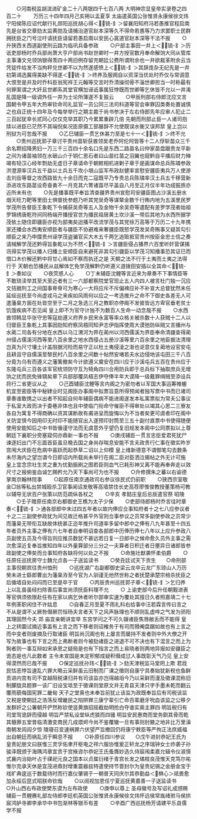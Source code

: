<!-- { "loadSidebar": true } -->
　　○河南税监胡滨进矿金二十八两银四千七百八两
大明神宗显皇帝实录卷之四百二十
　　万历三十四年四月己亥朔以孟夏享  太庙遣英国公张惟贤永康侯徐文炜宁阳侯陈应诏代献行礼郧阳巡抚胡心得＜锍-釒＞留襄阳知府冯若愚推官程启南先是台省交章劾太监黄勋及请捕治道官赵本深等久不得命若愚等乃力求罢职士民群拥抚臣之门号泣吁请抚臣请留若愚启南以安民心寘道官赵本深等干法不报
　　○升狭西关西道副使刑云路为临巩兵备参政
　　○户部主事田一井上＜锍-釒＞历诋吏部杨时乔兵部尚萧大亨户部尚书赵世卿时一井方授官数月奉命解饷大同从管库主事潘文兑领饷银得羡四十两旧例存留充朝廷公费所谓附余也一井欲裁革附余云当凭锭件给发不当拘秤兑世卿不以为然遂感愤上＜锍-釒＞其辞庞杂无纪先是一井初第谒选冀得美缺不得遂＜锍-釒＞终养及服阕自以资深当优处时乔仅与常调意大恨至是并及时乔科臣翁宪祥王元翰等交言时乔清操彻骨不淄世卿担当一时称最有何罪案谓之大奸且世卿系其堂官横加诬诋事属狂悖既而世卿等乞休皆不允以一井淆乱国是降一级调外任一井为士论所簿遂不复振云
　　○甲辰刑部右侍郎沈应文言国朝令甲五年大热审钦命司礼监官一员公同三法司科道等官会审罪囚类奏处置诚慎之也自正统十四年及今每举举行之期主裁于尚书参决于左右侍郎先年应审人犯止二三百起犹幸长贰同心仅仅克举其职乃今累累重辟几倍  先朝而刑部止臣一人诸司抱牍以进臣已茫然不其端倪矣况臣原摄工部屡辞不允使既误水衡又误邦禁  皇上岂以刑狱为可忽哉不报
　　○乙巳辅臣一贯乞休甚力至是七十一＜锍-釒＞终不允
　　○贵州巡抚郭子章讨平贵州苗斩获酋领吴老乔阿伦阿皆等十二人俘斩苗众三千余名颗招降男妇一万三千三百四十余名口先是东西二路苗名曰仲家苗盘踞贵龙平新之间为诸苗袖领在水硍山介于铜仁思石者曰山苗红苗之羽翼也窥黔自平播后财力殚竭有轻汉心经年剽劫无虚日子章请命于朝敕相机进剿子章于是画谋命总兵陈璘参政洪澄源率汉兵五千益以土兵五千攻小垠山监军布政赵健率宣慰安疆臣夷兵万人使游击刘岳等督之攻西路皆九十余日而克二寇既平乃专责总兵陈璘率汉土兵五千移营新添进攻东路苗设奇奋勇不一月克其六箐诸苗尽平盖自八月至正月仅半年功成振旅亦近所未有也
　　○先是播事既平奉旨清查疆界贵州宣慰司安疆臣图占沙溪五册水烟天旺力靶等里田土惧督抚参题乃听其党吴奇等谋辇金数千行贿内地为五溪里民罗学茂所告督臣王象乾下令捕获吴奇等五人及金物千余吴奇等遣配有差罗学茂者始祖罗锦绣唐乾符间同杨端开播授官世为播民祖居黄土坎沙溪一带后其地为水西所据学茂依土随住即疆臣亦视为部夷矣迨播平改流学茂与其党徐万高等于万历二十九年携家还播会水西夷安顺臣者与疆臣不协避难来奢疆臣既怒学茂发吴奇贿事又疑其勾引顺臣之来乃申牒贵州诬学茂盗骗官买大木五千两乞追赃抵官贵州按臣金忠士信之奏请械解学茂还黔得旨象乾以为不然＜锍-釒＞言疆臣侵占播界六百里听奸营谋捕讯得实学茂以播人归播土安顺臣自来避死非其勾引疆臣以学茂习知播事恐其证已而借口木价解还黔中将甘心焉如不察而执还之是  天朝之法不行于土夷而土夷之法得行于  天朝也恐播民从兹解体乞免学茂解黔仍听遵义道拨田安插以全其命＜锍-釒＞奏如议
　　○夜荧惑人心
　　○丁未辅臣沈鲤等言近来为章奏不下事情臣等不敢琐渎举其至大至近者有三一六部都察院堂官现止五人内四人被言杜门独一沉应文拮据刑工之间国事脊脊可为寒心一大将应斥不斥偏禆应补不补宣大总督犹然未任延绥巡抚至今尚虚戎马之来疾如风雨何以应之一考选推升之命不下御史各差无人可遣藩臬方面在处皆空至于二月之急选三月之教职亦停阁不发彼皆远方卑官垂老贫士饥饿疾病不忍见闻  皇上即不为官守计独不为数百人生命一动念哉不报
　　○水西酋领韩显华张守忠等寇劫遵义府界乡民宋永富等率众格关被杀数十人获贼十二人以归督臣王象乾上其事因劾知府察凤梧同知尹志伊指挥使周大谟弛防纵贼又言播州与水蔺二司各有分地在水西以乌江渭河为界在蔺州以河西儒溪为界臣奉命清疆查得蔺州侵占儒溪河西等里八百余里之地水西侵占五册沙溪等里六百余里之地臣据法清理岂真为尺寸壤土计盖阻据河险而易守正以杜土夷侵淩之渐也讵意仅复蔺地设官安屯且耕且守自儒溪至黎民村八百余里之间数十帖然安堵若夫水边侵地该屯田三千八百分竟为乌有而遵义之藩篱撤矣今计欲遵义奠安在四川应于沙溪屯兵五百在贵州应于东隆屯兵三百各该军官统领防守互为犄角四川合用防兵即于总兵标下抽取庶兵无增饷之扰而民免锋镝矣章下兵部部覆凤梧志伊夺俸半年大谟降一级戴罪缉贼至添设兵将行二省更议从之
　　○己酉辅臣沈鲤等言内阁之为密勿者以军国大事运筹帷幄机宜至密臣等中秘肄业时见阁臣办事阁中拟票旨意所得预闻者独写票中书而已诸司章奏谁敢携之以出者不知起自何年辅臣偶病不能进阁遂发本私寓票拟为常夫公事议于私室大政而决于委巷非体也且中使临门衔命守催臣不得审处以竭其心思二三寮友各自为寓复不得商确以资其谋断故有甫进呈而旋悔以为不当者矣更可虞者印在阁中关防宜慎今因用印无时印不能随官出入遂预印封筒至三五十副付直票中书使得随便使用安能知后之中书皆循谨守法而无虞意外乎望仍复旧规发本阁中公同票拟以上尊朝廷下襄职分旁塞窥伺亦鼎新一事也不报
　　○庚戌辅臣一贯言忠臣爱君死犹尸谏逐妇出门不忘面首臣虽旦晚去国之身尚存喘息安能不言夫政贵行仁事在徵实昨岁宫闱大庆臣在危病中喜跃而起恭草二诏以上仰模  皇上维新德意不谓御笔勾去数条未尽海内之望岂谓今日即诏内所载尚未举行在阁二臣对臣洒泣揭帖之外无计可施  皇上宜念宗社生灵之重为忧勤振刷之图若臣则血气已耗形神又离不能再奉奔走以效尺寸之报俯鉴血诚乞赐矜允乃天下事尚可为也不报
　　○升修撰朱之蕃以右谕德掌南京翰林院事
　　○起原任南京通政司右参议徐民式仍前职
　　○狭西宗室敬金□翁等私出禁城殴杀卫官事闻诏发敬等高墙禁住长史高荐廖惟俊教授董策杨可教以辅导无状百户张策以防范疏纵各杖之
　　○辛亥  孝懿庄皇后忌辰遣官祭  昭陵
　　○壬子赠原任南京右都御史王樵为太子少保
　　○吏部侍郎杨时乔言往时章奏＜锍-釒＞通各部郎中未过四五年者以故内俸应佥事知府者十之七八应参议者十之二三副使参政犹为间见故迁格甚平外官则佥事参议之员常多副使参政之员常少而藩臬无带衔互缺故体统甚正迩年推升司道率多留中郎中之俸有八九年甚至十四五年者员外主事之俸有六七年者自奉明诏查各部郎中历俸历俸七八年以上应升参政八员副使五员及今得旨则应推员数犹不甚远若日复一日郎中之候命愈久员外主事之需次愈深近复奉旨推知四年以外量算部分三分之一夫算者日积迁者日壅异日诸郎皆参政副使之俸矣而佥事知府各缺将何以处之不报
　　○命施壮猷袭怀柔伯爵
　　○任原任巡抚房守士魏允贞各一子送监读书
　　○癸丑廷试天下贡生　　○命刑部主事倪朝宾往贵州恤刑
　　○巡抚湖广右副都御史梁云龙卒云龙广东琼山人万历癸未进士繇郎曹出为藩臬洊至今官为人驯谨无他然世称之者抚楚承楚宗棓杀抚臣之后循墙自处闷闷而已至是卒于官
　　○丙辰贵州巡抚郭子章＜锍-釒＞乞归养  上以乱苗虽经扫除善后事宜尚须抚臣料理不允
　　○  上谕吏部今后升任朝觐进表等官俱须依限赴任有在家以病乞休者听尔部审实速为覆处其擅日久者照嘉靖二十七年例革职闲住不许姑息
　　○自春正月至夏不雨礼科右给事中汪若霖言传曰言之不从是谓不乂厥咎僣厥罚恒旸夫言者天下之风声脉理也不顺则乱虚哗之气发为骄阳其理固然今夫  郊  庙宜亲朝讲宜举  东宫学问之不可久辍诸臣焦唇敝舌而不能得  皇上之转圜试摘近事盖有上言之而下移者则诏榷务于有司而猾阉盘踞如故也有上言之而中变者则废摘及行取诸臣  明旨尚沉阁也有上屡言而屡持不发者则中外大僚之开写为故事也有下言之而上弗断者则今被劾诸臣之进退不可不决也有下混言之而上为狥者则一事互辩如宋承恩之疑局是也有下指言之而上易晓者则两地异报如安疆臣之诡态是也凡此数者  主令未宣国是未定积郁成疑积僣成愆人事既彰天气乃见  皇上安得漠然而已哉不报
　　○保定巡抚孙玮＜锍-釒＞劾天津税监马堂罔上欺  君戕民怙恶悖旨速乱六罪大略云采鲜虽云旧制而厂课之徵则自康宁具奏始犹新税也鱼鲜贡进内宫有司不宜越阻税课归并有司该监亦岂得越俎今乃以采鲜而漫及徵课混称旧制朦胧具题罪一该厂旧设宝坻至于徵课则堂原文并无青县天津只字手墨未乾而翻云覆雨藐侮国宪罪二畿甸  天子之堂奥也未奉旨前犹止该监为政既奉旨后有司税该监又税是使朝廷之浩荡反增畿民之陷阱罪三康宁辈引亡命百辈磨牙吮血该监之公移夕发群奸之公署朝开俨然称钦使竖黄旗招摇截劫明抢白夺谁实奥主罪四  明旨税归有司堂驾诡辞而侵越  明旨严禁私设堂纵虎狼而四骚  明旨安民惠商而堂务劘其骨而乾其髓罪五堂昔临清激变商民几成煨烬今尚不鉴覆辙一旦有事则肘腋之地非比万里滇南朝发闾阎夕惊  陵寝召变速祸罪六伏望严旨撤回仍将康宁敕臣等严拘正法庶威福出自朝廷而祸乱消于瞬息不报
　　○补原任四川参议　　○戊午进封恭妃王氏为皇贵妃册文曰朕惟三灵孚佑聿开枢电之祥六服协惟爰正轩龙之序瑞钟女士祚袭子孙骏泽既颁于海隅鸿章宜贲于宫掖咨尔恭妃王氏蚤膺妙选久侍宸闱柔嘉允辑令仪淑慎式襄内治始叶占于禖祀元良之国本以贞属衍绪于青宫长发之璚枝良茂惟天克笃尔祐惟尔克承天休是宜茂进鼎封增重震器兹特遣使持节晋封尔为皇贵妃锡之金册金宝于戏旷典逡巡于数载待时而行嘉仪肇锡于一朝普天同庆尔其恭勤益＜棥心＞祗畏愈加永绥后昆式昭朕命钦哉
　　○以阅视加恩任宁夏巡抚黄嘉善一子送监读书　　○升山西右布政使樊东谟为左布政使
　　○庚申以尊上  圣母徽号及写诏礼成颁赐辅臣一贯鲤赓礼部左侍郎李廷机英国公张惟贤永康候徐文炜怀远侯常胤绪驸马侯拱宸鸿胪寺卿李承华中书包渐林等银币有差
　　○辛酉广西巡抚杨芳请建平乐县儒学不报
